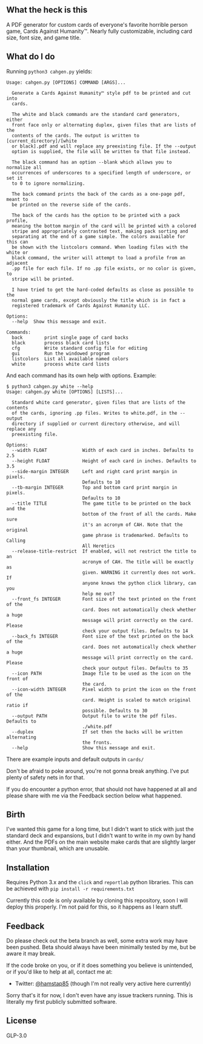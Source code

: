 ## What the heck is this

A PDF generator for custom cards of everyone's favorite horrible person game, Cards Against Humanity™. Nearly fully customizable, including card size, font size, and game title.

## What do I do

Running `python3 cahgen.py` yields:

```
Usage: cahgen.py [OPTIONS] COMMAND [ARGS]...

  Generate a Cards Against Humanity™ style pdf to be printed and cut into
  cards.

  The white and black commands are the standard card generators, either
  front face only or alternating duplex, given files that are lists of the
  contents of the cards. The output is written to [current_directory]/[white
  or black].pdf and will replace any preexisting file. If the --output
  option is supplied, the file will be written to that file instead.

  The black command has an option --blank which allows you to normalize all
  occurrences of underscores to a specified length of underscore, or set it
  to 0 to ignore normalizing.

  The back command prints the back of the cards as a one-page pdf, meant to
  be printed on the reverse side of the cards.

  The back of the cards has the option to be printed with a pack profile,
  meaning the bottom margin of the card will be printed with a colored
  stripe and appropriately contrasted text, making pack sorting and
  separating at the end of a game simple. The colors available for this can
  be shown with the listcolors command. When loading files with the white or
  black command, the writer will attempt to load a profile from an adjacent
  .pp file for each file. If no .pp file exists, or no color is given, to
  stripe will be printed.

  I have tried to get the hard-coded defaults as close as possible to the
  normal game cards, except obviously the title which is in fact a
  registered trademark of Cards Against Humanity LLC.

Options:
  --help  Show this message and exit.

Commands:
  back        print single page of card backs
  black       process black card lists
  cfg         Write standard config file for editing
  gui         Run the windowed program
  listcolors  List all available named colors
  white       process white card lists
```

And each command has its own help with options. Example:

```
$ python3 cahgen.py white --help
Usage: cahgen.py white [OPTIONS] [LISTS]...

  Standard white card generator, given files that are lists of the contents
  of the cards, ignoring .pp files. Writes to white.pdf, in the --output
  directory if supplied or current directory otherwise, and will replace any
  preexisting file.

Options:
  --width FLOAT             Width of each card in inches. Defaults to 2.5
  --height FLOAT            Height of each card in inches. Defaults to 3.5
  --side-margin INTEGER     Left and right card print margin in pixels.
                            Defaults to 10
  --tb-margin INTEGER       Top and bottom card print margin in pixels.
                            Defaults to 10
  --title TITLE             The game title to be printed on the back and the
                            bottom of the front of all the cards. Make sure
                            it's an acronym of CAH. Note that the original
                            game phrase is trademarked. Defaults to Calling
                            All Heretics
  --release-title-restrict  If enabled, will not restrict the title to an
                            acronym of CAH. The title will be exactly as
                            given. WARNING it currently does not work. If
                            anyone knows the python click library, can you
                            help me out?
  --front_fs INTEGER        Font size of the text printed on the front of the
                            card. Does not automatically check whether a huge
                            message will print correctly on the card. Please
                            check your output files. Defaults to 14
  --back_fs INTEGER         Font size of the text printed on the back of the
                            card. Does not automatically check whether a huge
                            message will print correctly on the card. Please
                            check your output files. Defaults to 35
  --icon PATH               Image file to be used as the icon on the front of
                            the card.
  --icon-width INTEGER      Pixel width to print the icon on the front of the
                            card. Height is scaled to match original ratio if
                            possible. Defaults to 30
  --output PATH             Output file to write the pdf files. Defaults to
                            ./white.pdf
  --duplex                  If set then the backs will be written alternating
                            the fronts.
  --help                    Show this message and exit.
```

There are example inputs and default outputs in `cards/`

Don't be afraid to poke around, you're not gonna break anything. I've put plenty of safety nets in for that.

If you do encounter a python error, that should not have happened at all and please share with me via the Feedback section below what happened.

## Birth

I've wanted this game for a long time, but I didn't want to stick with just the standard deck and expansions, but I didn't want to write in my own by hand either. And the PDFs on the main website make cards that are slightly larger than your thumbnail, which are unusable.

## Installation

Requires Python 3.x and the `click` and `reportlab` python libraries. This can be achieved with `pip install -r requirements.txt`

Currently this code is only available by cloning this repository, soon I will deploy this properly. I'm not paid for this, so it happens as I learn stuff.

## Feedback

Do please check out the beta branch as well, some extra work may have been pushed. Beta should always have been minimally tested by me, but be aware it may break.

If the code broke on you, or if it does something you believe is unintended, or if you'd like to help at all, contact me at:
* Twitter: [@hamstap85](https://twitter.com/hamstap85) (though I'm not really very active here currently)

Sorry that's it for now, I don't even have any issue trackers running. This is literally my first publicly submitted software.

## License

GLP-3.0
